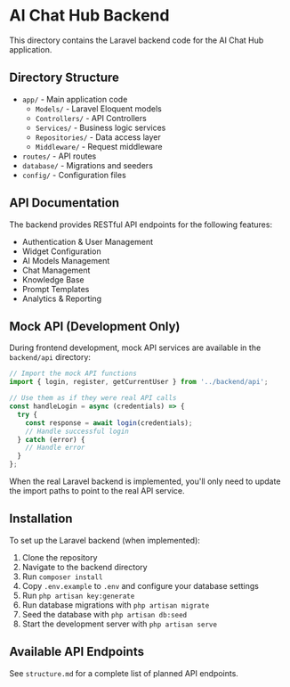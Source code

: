 
# AI Chat Hub Backend

This directory contains the Laravel backend code for the AI Chat Hub application.

## Directory Structure

- `app/` - Main application code
  - `Models/` - Laravel Eloquent models
  - `Controllers/` - API Controllers
  - `Services/` - Business logic services
  - `Repositories/` - Data access layer
  - `Middleware/` - Request middleware
- `routes/` - API routes
- `database/` - Migrations and seeders
- `config/` - Configuration files

## API Documentation

The backend provides RESTful API endpoints for the following features:
- Authentication & User Management
- Widget Configuration
- AI Models Management
- Chat Management
- Knowledge Base
- Prompt Templates
- Analytics & Reporting

## Mock API (Development Only)

During frontend development, mock API services are available in the `backend/api` directory:

```typescript
// Import the mock API functions
import { login, register, getCurrentUser } from '../backend/api';

// Use them as if they were real API calls
const handleLogin = async (credentials) => {
  try {
    const response = await login(credentials);
    // Handle successful login
  } catch (error) {
    // Handle error
  }
};
```

When the real Laravel backend is implemented, you'll only need to update the import paths to point to the real API service.

## Installation

To set up the Laravel backend (when implemented):

1. Clone the repository
2. Navigate to the backend directory
3. Run `composer install`
4. Copy `.env.example` to `.env` and configure your database settings
5. Run `php artisan key:generate`
6. Run database migrations with `php artisan migrate`
7. Seed the database with `php artisan db:seed`
8. Start the development server with `php artisan serve`

## Available API Endpoints

See `structure.md` for a complete list of planned API endpoints.
